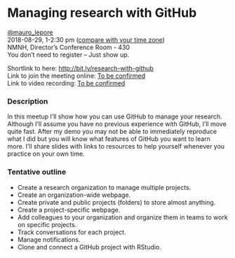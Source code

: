 Managing research with GitHub
================

[@mauro\_lepore](https://twitter.com/mauro_lepore)  
2018-08-29, 1-2:30 pm ([compare with your time
zone](https://www.timeanddate.com/worldclock/fixedtime.html?msg=Managing+research+with+GitHub&iso=20180829T13&p1=263&ah=1&am=30))  
NMNH, Director’s Conference Room - 430  
You don’t need to register – Just show up.

Shortlink to here: <http://bit.ly/research-with-github>  
Link to join the meeting online: [To be confirmed]()  
Link to video recording: [To be confirmed]()

### Description

In this meetup I’ll show how you can use GitHub to manage your research.
Although I’ll assume you have no previous experience with GitHub, I’ll
move quite fast. After my demo you may not be able to immediately
reproduce what I did but you will know what features of GitHub you want
to learn more. I’ll share slides with links to resources to help
yourself whenever you practice on your own time.

### Tentative outline

  - Create a research organization to manage multiple projects.
  - Create an organization-wide webpage.
  - Create private and public projects (folders) to store almost
    anything.
  - Create a project-specific webpage.
  - Add colleagues to your organization and organize them in teams to
    work on specific projects.
  - Track conversations for each project.
  - Manage notifications.
  - Clone and connect a GitHub project with RStudio.
